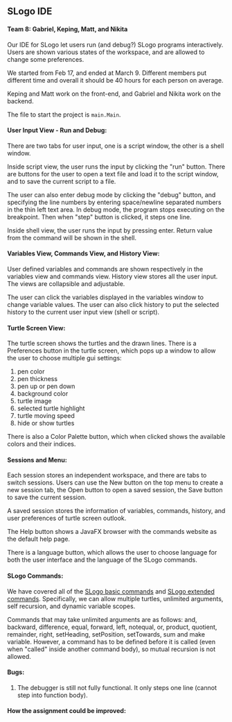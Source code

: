## SLogo IDE

#### Team 8: Gabriel, Keping, Matt, and Nikita

Our IDE for SLogo let users run (and debug?) SLogo programs interactively. Users are shown various states of the workspace, and are allowed to change some preferences.

We started from Feb 17, and ended at March 9. Different members put different time and overall it should be 40 hours for each person on average.

Keping and Matt work on the front-end, and Gabriel and Nikita work on the backend. 

The file to start the project is `main.Main`.

#### User Input View - Run and Debug:

There are two tabs for user input, one is a script window, the other is a shell window. 

Inside script view, the user runs the input by clicking the "run" button. There are buttons for the user to open a text file and load it to the script window, and to save the current script to a file. 

The user can also enter debug mode by clicking the "debug" button, and specifying the line numbers by entering space/newline separated numbers in the thin left text area. In debug mode, the program stops executing on the breakpoint. Then when "step" button is clicked, it steps one line.

Inside shell view, the user runs the input by pressing enter. Return value from the command will be shown in the shell.

#### Variables View, Commands View, and History View:

User defined variables and commands are shown respectively in the variables view and commands view. History view stores all the user input. The views are collapsible and adjustable.

The user can click the variables displayed in the variables window to change variable values. The user can also click history to put the selected history to the current user input view (shell or script).

#### Turtle Screen View:

The turtle screen shows the turtles and the drawn lines. There is a Preferences button in the turtle screen, which pops up a window to allow the user to choose multiple gui settings: 
1. pen color  
2. pen thickness  
3. pen up or pen down
4. background color
5. turtle image
6. selected turtle highlight
7. turtle moving speed
8. hide or show turtles

There is also a Color Palette button, which when clicked shows the available colors and their indices.

#### Sessions and Menu:

Each session stores an independent workspace, and there are tabs to switch sessions. Users can use the New button on the top menu to create a new session tab, the Open button to open a saved session, the Save button to save the current session.

A saved session stores the information of variables, commands, history, and user preferences of turtle screen outlook. 

The Help button shows a JavaFX browser with the commands website as the default help page.

There is a language button, which allows the user to choose language for both the user interface and the language of the SLogo commands.

#### SLogo Commands:

We have covered all of the [SLogo basic commands](http://www.cs.duke.edu/courses/compsci308/spring17/assign/03_slogo/commands.php) and [SLogo extended commands](http://www.cs.duke.edu/courses/compsci308/spring17/assign/03_slogo/commands2_J2W.php). Specifically, we can allow multiple turtles, unlimited arguments, self recursion, and dynamic variable scopes. 

Commands that may take unlimited arguments are as follows: and, backward, difference, equal, forward, left, notequal, or, product, quotient, remainder, right, setHeading, setPosition, setTowards, sum and make variable. However, a command has to be defined before it is called (even when "called" inside another command body), so mutual recursion is not allowed.

#### Bugs:

1. The debugger is still not fully functional. It only steps one line (cannot step into function body).

#### How the assignment could be improved:


